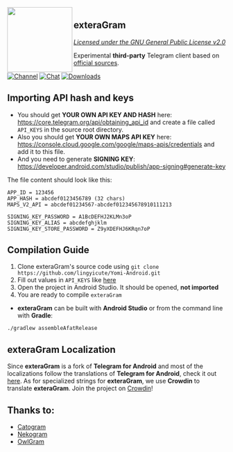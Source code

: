 <img src="https://i.imgur.com/5EmxevP.png" width="150" align="left"/>

## exteraGram
*[Licensed under the GNU General Public License v2.0](https://github.com/lingyicute/Yomi-Android/blob/default/LICENSE)*

Experimental **third-party** Telegram client based on [official sources](https://github.com/DrKLO/Telegram).

[![Channel](https://img.shields.io/badge/Channel-Telegram-blue.svg)](https://t.me/exteraGram)
[![Chat](https://img.shields.io/badge/Chat-Telegram-blue.svg)](https://t.me/exteraChat)
[![Downloads](https://img.shields.io/badge/Download%20at%20-%20Telegram-blue.svg)](https://t.me/exteraReleases)

## Importing API hash and keys
- You should get **YOUR OWN API KEY AND HASH** here: https://core.telegram.org/api/obtaining_api_id and create a file called `API_KEYS` in the source root directory.
- Also you should get **YOUR OWN MAPS API KEY** here: https://console.cloud.google.com/google/maps-apis/credentials and add it to this file.
- And you need to generate **SIGNING KEY**: https://developer.android.com/studio/publish/app-signing#generate-key

The file content should look like this:
```
APP_ID = 123456
APP_HASH = abcdef0123456789 (32 chars)
MAPS_V2_API = abcdef01234567-abcdef012345678910111213

SIGNING_KEY_PASSWORD = A1BcDEFHJ2KLMn3oP
SIGNING_KEY_ALIAS = abcdefghjklm
SIGNING_KEY_STORE_PASSWORD = Z9yXDEFHJ6KRqn7oP
```

## Compilation Guide
1. Clone exteraGram's source code using `git clone https://github.com/lingyicute/Yomi-Android.git`
2. Fill out values in `API_KEYS` like [here](https://github.com/lingyicute/Yomi-Android#importing-api-hash-and-keys)
3. Open the project in Android Studio. It should be opened, **not imported**
4. You are ready to compile `exteraGram`

- **exteraGram** can be built with **Android Studio** or from the command line with **Gradle**:
```
./gradlew assembleAfatRelease
```

## exteraGram Localization
Since **exteraGram** is a fork of **Telegram for Android** and most of the localizations follow the translations of **Telegram for Android**, check it out [here](https://translations.telegram.org/en/android/). As for specialized strings for **exteraGram**, we use **Crowdin** to translate **exteraGram**. Join the project on [Crowdin](https://crowdin.com/project/exteralocales)!

 ## Thanks to:
- [Catogram](https://github.com/Catogram/Catogram)
- [Nekogram](https://gitlab.com/Nekogram/Nekogram)
- [OwlGram](https://github.com/OwlGramDev/OwlGram)